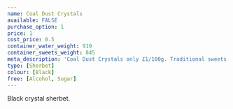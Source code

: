 ```yaml
---
name: Coal Dust Crystals
available: FALSE
purchase_option: 1
price: 1
cost_price: 0.5
container_water_weight: 919
container_sweets_weight: 845
meta_description: 'Coal Dust Crystals only £1/100g. Traditional sweets and more at Humbugs Confectionery Store. Specialists in satisfying your sweet tooth!'
type: [Sherbet]
colour: [Black]
free: [Alcohol, Sugar]
---
```

Black crystal sherbet.